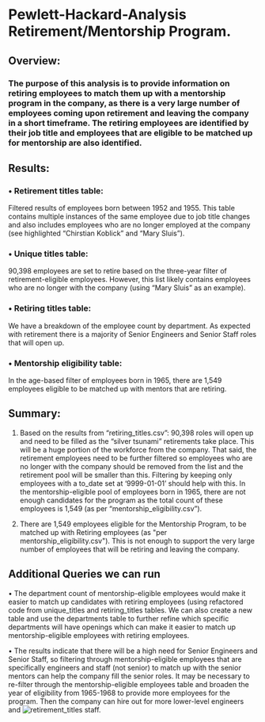 # Pewlett-Hackard-Analysis Retirement/Mentorship Program.
## Overview: 
### The purpose of this analysis is to provide information on retiring employees to match them up with a mentorship program in the company, as there is a very large number of employees coming upon retirement and leaving the company in a short timeframe. The retiring employees are identified by their job title and employees that are eligible to be matched up for mentorship are also identified.

## Results:
### •	Retirement titles table: 
  Filtered results of employees born between 1952 and 1955. This table contains multiple instances of the same employee due to job title changes and also includes employees        who are no longer employed at the company (see highlighted “Chirstian Koblick” and “Mary Sluis”).

### •	Unique titles table: 
  90,398 employees are set to retire based on the three-year filter of retirement-eligible employees. However, this list likely contains employees who are no longer with the      company (using “Mary Sluis” as an example).

### •	Retiring titles table: 
  We have a breakdown of the employee count by department. As expected with retirement there is a majority of Senior Engineers and Senior Staff roles that will open up.

### •	Mentorship eligibility table: 
  In the age-based filter of employees born in 1965, there are 1,549 employees eligible to be matched up with mentors that are retiring.

## Summary: 
1.	Based on the results from “retiring_titles.csv”:  90,398 roles will open up and need to be filled as the “silver tsunami” retirements take place. This will be a huge           portion of the workforce from the company. That said, the retirement employees need to be further filtered so employees who are no longer with the company should be removed     from the list and the retirement pool will be smaller than this. Filtering by keeping only employees with a to_date set at ‘9999-01-01’ should help with this. In the           mentorship-eligible pool of employees born in 1965, there are not enough candidates for the program as the total count of these employees is 1,549 (as per                       “mentorship_eligibility.csv”).

2.	There are 1,549 employees eligible for the Mentorship Program, to be matched up with Retiring employees (as "per mentorship_eligibility.csv"). This is not enough to support     the very large number of employees that will be retiring and leaving the company.

## Additional Queries we can run 
•	The department count of mentorship-eligible employees would make it easier to match up candidates with retiring employees (using refactored code from unique_titles and         retiring_titles tables. We can also create a new table and use the departments table to further refine which specific departments will have openings which can make it easier   to match up mentorship-eligible employees with retiring employees.

•	The results indicate that there will be a high need for Senior Engineers and Senior Staff, so filtering through mentorship-eligible employees that are specifically engineers   and staff (not senior) to match up with the senior mentors can help the company fill the senior roles. It may be necessary to re-filter through the mentorship-eligible         employees table and broaden the year of eligibility from 1965-1968 to provide more employees for the program. Then the company can hire out for more lower-level engineers and   ![retirement_titles](https://user-images.githubusercontent.com/74624855/129448594-1efffb63-29dd-407c-bf7d-d904613c16de.png)
staff.
